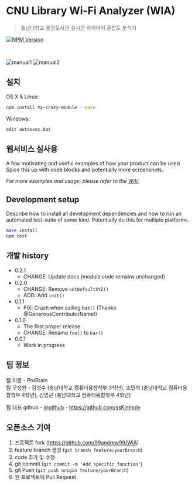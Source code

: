 # CNU Library Wi-Fi Analyzer (WIA)
> 충남대학교 중앙도서관 실시간 와이파이 혼잡도 분석기

[![NPM Version][npm-image]][npm-url]  

<br />

![manual1](https://github.com/99andrew99/WiA/assets/46346267/f78a4a69-e227-4cdc-8dd7-9867d0877724)
![manual2](https://github.com/99andrew99/WiA/assets/46346267/d8afa313-a68a-4d34-91ed-ad0b24dbc2ca)


## 설치

OS X & Linux:

```sh
npm install my-crazy-module --save
```

Windows:

```sh
edit autoexec.bat
```

## 웹서비스 실사용

A few motivating and useful examples of how your product can be used. Spice this up with code blocks and potentially more screenshots.

_For more examples and usage, please refer to the [Wiki][wiki]._

## Development setup

Describe how to install all development dependencies and how to run an automated test-suite of some kind. Potentially do this for multiple platforms.

```sh
make install
npm test
```

## 개발 history

* 0.2.1
    * CHANGE: Update docs (module code remains unchanged)
* 0.2.0
    * CHANGE: Remove `setDefaultXYZ()`
    * ADD: Add `init()`
* 0.1.1
    * FIX: Crash when calling `baz()` (Thanks @GenerousContributorName!)
* 0.1.0
    * The first proper release
    * CHANGE: Rename `foo()` to `bar()`
* 0.0.1
    * Work in progress

## 팀 정보

팀 이름 - ProBrain  
팀 구성원 - 김성수 (충남대학교 컴퓨터융합학부 3학년), 조민석 (충남대학교 컴퓨터융합학부 4학년), 김영근 (충남대학교 컴퓨터융합학부 4학년) 

팀 대표 github - [@github](https://github.com/ssKimholy) - https://github.com/ssKimholy

## 오픈소스 기여

1. 프로젝트 fork (<https://github.com/99andrew99/WiA>)
2. feature branch 생성 (`git branch feature/yourBranch`)
3. code 추가 및 수정
4. git commit (`git commit -m 'Add specific function'`)
5. git Push (`git push origin feature/yourBranch`)
6. 원 프로젝트에 Pull Request

<!-- Markdown link & img dfn's -->
[npm-image]: https://img.shields.io/badge/npm-v16.13.2-red
[npm-url]: https://npmjs.org/package/datadog-metrics
[npm-downloads]: https://img.shields.io/npm/dm/datadog-metrics.svg?style=flat-square
[travis-image]: https://img.shields.io/travis/dbader/node-datadog-metrics/master.svg?style=flat-square
[travis-url]: https://travis-ci.org/dbader/node-datadog-metrics
[wiki]: https://github.com/yourname/yourproject/wiki
